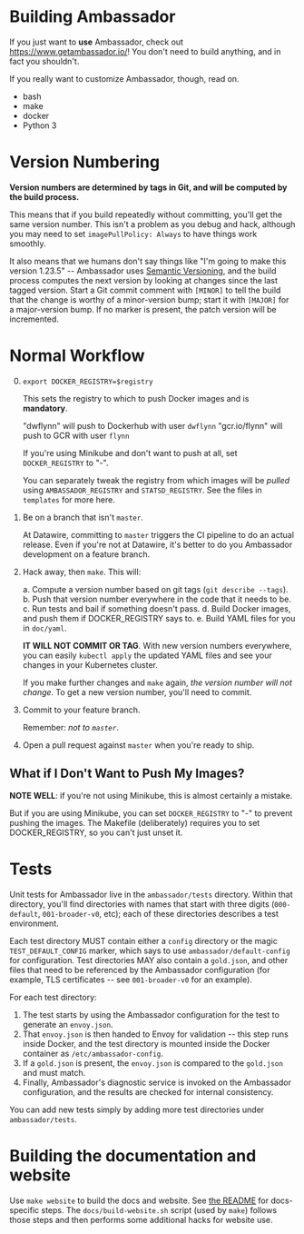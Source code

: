 Building Ambassador
===================

If you just want to **use** Ambassador, check out https://www.getambassador.io/! You don't need to build anything, and in fact you shouldn't.

If you really want to customize Ambassador, though, read on.

- bash
- make
- docker
- Python 3

Version Numbering
=================

**Version numbers are determined by tags in Git, and will be computed by the build process.**

This means that if you build repeatedly without committing, you'll get the same version number. This isn't a problem as you debug and hack, although you may need to set `imagePullPolicy: Always` to have things work smoothly.

It also means that we humans don't say things like "I'm going to make this version 1.23.5" -- Ambassador uses [Semantic Versioning](http://www.semver.org/), and the build process computes the next version by looking at changes since the last tagged version. Start a Git commit comment with `[MINOR]` to tell the build that the change is worthy of a minor-version bump; start it with `[MAJOR]` for a major-version bump. If no marker is present, the patch version will be incremented.

Normal Workflow
===============

0. `export DOCKER_REGISTRY=$registry`

   This sets the registry to which to push Docker images and is **mandatory**.

   "dwflynn" will push to Dockerhub with user `dwflynn`
   "gcr.io/flynn" will push to GCR with user `flynn`

   If you're using Minikube and don't want to push at all, set `DOCKER_REGISTRY` to "-".

   You can separately tweak the registry from which images will be _pulled_ using `AMBASSADOR_REGISTRY` and `STATSD_REGISTRY`. See the files in `templates` for more here.

1. Be on a branch that isn't `master`.

   At Datawire, committing to `master` triggers the CI pipeline to do an actual release. Even if you're not at Datawire, it's better to do you Ambassador development on a feature branch.

2. Hack away, then `make`. This will:

   a. Compute a version number based on git tags (`git describe --tags`).
   b. Push that version number everywhere in the code that it needs to be.
   c. Run tests and bail if something doesn't pass.
   d. Build Docker images, and push them if DOCKER_REGISTRY says to.
   e. Build YAML files for you in `doc/yaml`.

   **IT WILL NOT COMMIT OR TAG**. With new version numbers everywhere, you can easily `kubectl apply` the updated YAML files and see your changes in your Kubernetes cluster.

   If you make further changes and `make` again, _the version number will not change_. To get a new version number, you'll need to commit.

3. Commit to your feature branch.

   Remember: _not to `master`_.

4. Open a pull request against `master` when you're ready to ship.

What if I Don't Want to Push My Images?
---------------------------------------

**NOTE WELL**: if you're not using Minikube, this is almost certainly a mistake.

But if you are using Minikube, you can set `DOCKER_REGISTRY` to "-" to prevent pushing the images. The Makefile (deliberately) requires you to set DOCKER_REGISTRY, so you can't just unset it.

Tests
=====

Unit tests for Ambassador live in the `ambassador/tests` directory. Within that directory, you'll find directories with names that start with three digits (`000-default`, `001-broader-v0`, etc); each of these directories describes a test environment.

Each test directory MUST contain either a `config` directory or the magic `TEST_DEFAULT_CONFIG` marker, which says to use `ambassador/default-config` for configuration. Test directories MAY also contain a `gold.json`, and other files that need to be referenced by the Ambassador configuration (for example, TLS certificates -- see `001-broader-v0` for an example).

For each test directory:

1. The test starts by using the Ambassador configuration for the test to generate an `envoy.json`.
2. That `envoy.json` is then handed to Envoy for validation -- this step runs inside Docker, and the test directory is mounted inside the Docker container as `/etc/ambassador-config`.
3. If a `gold.json` is present, the `envoy.json` is compared to the `gold.json` and must match.
4. Finally, Ambassador's diagnostic service is invoked on the Ambassador configuration, and the results are checked for internal consistency.

You can add new tests simply by adding more test directories under `ambassador/tests`.

Building the documentation and website
======================================

Use `make website` to build the docs and website. See [the README](docs/README.md) for docs-specific steps. The `docs/build-website.sh` script (used by `make`) follows those steps and then performs some additional hacks for website use.
